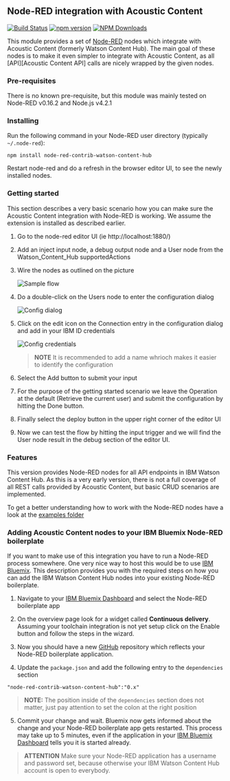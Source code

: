 ## Node-RED integration with Acoustic Content

[![Build Status](https://travis-ci.org/ibm-wch/sample-node-red-contrib-wch.svg?branch=master)](https://travis-ci.org/ibm-wch/sample-node-red-contrib-wch)
[![npm version](https://badge.fury.io/js/node-red-contrib-watson-content-hub.svg)](https://badge.fury.io/js/node-red-contrib-watson-content-hub)
[![NPM Downloads](https://img.shields.io/npm/dt/node-red-contrib-watson-content-hub.svg)](https://www.npmjs.com/package/node-red-contrib-watson-content-hub)

This module provides a set of [Node-RED](http://nodered.org) nodes which integrate with
Acoustic Content (formerly Watson Content Hub). The main goal of these nodes is to make it even simpler
to integrate with Acoustic Content, as all [API][Acoustic Content API] calls
are nicely wrapped by the given nodes.


### Pre-requisites
There is no known pre-requisite, but this module was mainly tested on
Node-RED v0.16.2 and Node.js v4.2.1


### Installing
Run the following command in your Node-RED user directory
(typically ```~/.node-red```):

```
npm install node-red-contrib-watson-content-hub
```

Restart node-red and do a refresh in the browser editor UI, to see the newly installed nodes.

### Getting started

This section describes a very basic scenario how you can make sure the Acoustic Content integration with Node-RED is working. We assume the extension is installed as described earlier.

1. Go to the node-red editor UI (ie http://localhost:1880/)

2. Add an inject input node, a debug output node and a User node from the Watson_Content_Hub supportedActions

3. Wire the nodes as outlined on the picture

    ![Sample flow](https://raw.githubusercontent.com/ibm-wch/sample-node-red-contrib-wch/master/doc/images/flow.png)

4. Do a double-click on the Users node to enter the configuration dialog

    ![Config dialog](https://raw.githubusercontent.com/ibm-wch/sample-node-red-contrib-wch/master/doc/images/config.png)

5. Click on the edit icon on the Connection entry in the configuration dialog and add in your IBM ID credentials

    ![Config credentials](https://raw.githubusercontent.com/ibm-wch/sample-node-red-contrib-wch/master/doc/images/config_user.png)

    > __NOTE__ It is recommended to add a name whrioch makes it easier to identify the configuration

6. Select the Add button to submit your input

7. For the purpose of the getting started scenario we leave the Operation at the default (Retrieve the current user) and submit the configuration by hitting the Done button.

8. Finally select the deploy button in the upper right corner of the editor UI

9. Now we can test the flow by hitting the input trigger and we will find the User node result in the debug section of the editor UI.

### Features

This version provides Node-RED nodes for all API endpoints in IBM Watson Content
Hub. As this is  a very early version, there is not a full coverage of all REST
calls provided by Acoustic Content, but basic CRUD scenarios are implemented.

To get a better understanding how to work with the Node-RED nodes have a look
at the [examples folder](https://github.com/ibm-wch/sample-node-red-contrib-wch/tree/master/examples)

[Content Hub API]: https://developer.goacoustic.com/acoustic-content/reference

### Adding Acoustic Content nodes to your IBM Bluemix Node-RED boilerplate

If you want to make use of this integration you have to run a Node-RED process somewhere. One very nice way to host this would be to use [IBM Bluemix](http://www.bluemix.net). This description provides you with the required steps on how you can add the IBM Watson Content Hub nodes into your existing Node-RED boilerplate.

1. Navigate to your [IBM Bluemix Dashboard](http://www.bluemix.net) and select the Node-RED boilerplate app

2. On the overview page look for a widget called __Continuous delivery__. Assuming your toolchain integration is not yet setup click on the Enable button and follow the steps in the wizard.

3. Now you should have a new [GitHub](http://github.com) repository which reflects your Node-RED boilerplate application.

4. Update the ```package.json``` and add the following entry to the ```dependencies``` section

```
"node-red-contrib-watson-content-hub":"0.x"
```

> __NOTE:__ The position inside of the ```dependencies``` section does not matter, just pay attention to set the colon at the right position

5.  Commit your change and wait. Bluemix now gets informed about the change and your Node-RED boilerplate app gets restarted. This process may take up to 5 minutes, even if the application in your [IBM Bluemix Dashboard](http://www.bluemix.net) tells you it is started already.

> __ATTENTION__ Make sure your Node-RED application has a username and password set, because otherwise your IBM Watson Content Hub account is open to everybody.

